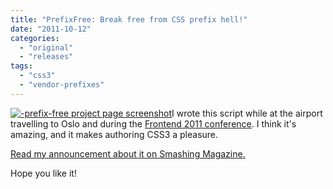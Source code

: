 ```yaml
---
title: "PrefixFree: Break free from CSS prefix hell!"
date: "2011-10-12"
categories: 
  - "original"
  - "releases"
tags: 
  - "css3"
  - "vendor-prefixes"
---
```


[![](http://lea.verou.me/wp-content/uploads/2011/10/Screen-shot-2011-11-15-at-14.33.38--300x187.png "-prefix-free project page screenshot")](http://lea.verou.me/wp-content/uploads/2011/10/Screen-shot-2011-11-15-at-14.33.38-.png)I wrote this script while at the airport travelling to Oslo and during the [Frontend 2011 conference](http://www.frontend2011.com/). I think it's amazing, and it makes authoring CSS3 a pleasure.

[Read my announcement about it on Smashing Magazine.](http://coding.smashingmagazine.com/2011/10/12/prefixfree-break-free-from-css-prefix-hell/)

Hope you like it!
